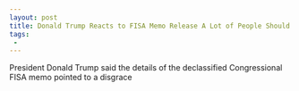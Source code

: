 ```yaml
---
layout: post
title: Donald Trump Reacts to FISA Memo Release A Lot of People Should Be Ashamed
tags:
 -
---
```

President Donald Trump said the details of the declassified Congressional FISA memo pointed to a disgrace
